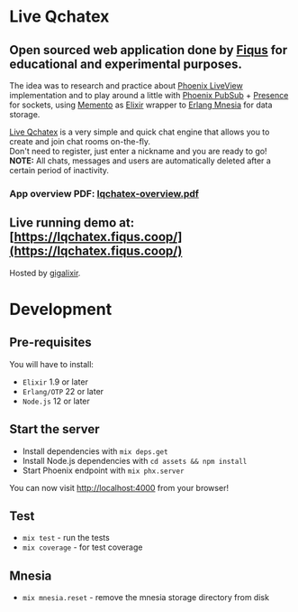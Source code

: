 # Live Qchatex
## Open sourced web application done by [Fiqus](https://fiqus.coop) for educational and experimental purposes.

The idea was to research and practice about [Phoenix LiveView](https://github.com/phoenixframework/phoenix_live_view) implementation and to play around a little with [Phoenix PubSub](https://hexdocs.pm/phoenix_pubsub/) + [Presence](https://hexdocs.pm/phoenix/Phoenix.Presence.html) for sockets, using [Memento](https://github.com/sheharyarn/memento) as [Elixir](https://elixir-lang.org/) wrapper to [Erlang Mnesia](https://learnyousomeerlang.com/mnesia) for data storage.

[Live Qchatex](https://github.com/fiqus/lqchatex) is a very simple and quick chat engine that allows you to create and join chat rooms on-the-fly.  
Don't need to register, just enter a nickname and you are ready to go!  
**NOTE:** All chats, messages and users are automatically deleted after a certain period of inactivity.

### App overview PDF: [lqchatex-overview.pdf](https://lqchatex.fiqus.coop/lqchatex-overview.pdf) 

## Live running demo at: [https://lqchatex.fiqus.coop/](https://lqchatex.fiqus.coop/)  
Hosted by [gigalixir](https://gigalixir.com/).


# Development
## Pre-requisites
You will have to install:
  * `Elixir` 1.9 or later
  * `Erlang/OTP` 22 or later
  * `Node.js` 12 or later

## Start the server

  * Install dependencies with `mix deps.get`
  * Install Node.js dependencies with `cd assets && npm install`
  * Start Phoenix endpoint with `mix phx.server`

You can now visit [http://localhost:4000](http://localhost:4000) from your browser!

## Test
  * `mix test` - run the tests
  * `mix coverage` - for test coverage

## Mnesia
  * `mix mnesia.reset` - remove the mnesia storage directory from disk